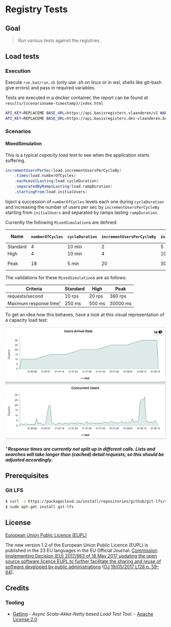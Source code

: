 # Registry Tests

## Goal

> Run various tests against the registries.

## Load tests

### Execution

Execute `run.bat/run.sh` (only use .sh on linux or in wsl, shells like git-bash give errors) and pass in required variables.

Tests are executed in a docker container, the report can be found at `results/{scenarioname-timestamp}/index.html`

```bash
API_KEY=REPLACEME BASE_URL=https://api.basisregisters.vlaanderen/v1 WARMUP_URL=https://www.vlaanderen.be/nl ./run.sh
API_KEY=REPLACEME BASE_URL=https://api.basisregisters.dev-vlaanderen.be/v1 WARMUP_URL=https://api.basisregisters.dev-vlaanderen.be/v1/versions ./run.sh
```

### Scenarios

#### MixedSimulation

This is a typical _capacity load test_ to see when the application starts suffering.

```scala
incrementUsersPerSec(load.incrementUsersPerCycleBy)
    .times(load.numberOfCycles)
    .eachLevelLasting(load.cycleDuration)
    .separatedByRampsLasting(load.rampDuration)
    .startingFrom(load.initialUsers)
```

Inject a succession of `numberOfCycles` levels each one during `cycleDuration` and increasing the number of users per sec by `incrementUsersPerCycleBy` starting from `initialUsers` and separated by ramps lasting `rampDuration`.

Currently the following `MixedSimulation`s are defined:

| Name     | `numberOfCycles` | `cycleDuration` | `incrementUsersPerCycleBy` | `initialUsers` | `rampDuration` | Total Duration |
| -------- | ---------------- | --------------- | -------------------------- | -------------- | -------------- | -------------- |
| Standard |  4               |  10 min         |  2                         |  5             |  30 sec        | ~ 1 hour       |
| High     |  4               |  10 min         |  4                         |  10            |  30 sec        | ~ 1 hour       |
| Peak     |  18              |   5 min         |  20                        |  30            |   1 min        | ~ 2 hours      |

The validations for these `MixedSimulation`s are as follows:

| Criteria                 | Standard | High   | Peak     |  
| ------------------------ | -------- | ------ | -------- |
| requests/second          | 10 rps   | 20 rps | 380 rps  |
| Maximum response time[¹] | 250 ms   | 500 ms | 30000 ms |

To get an idea how this behaves, have a look at this visual representation of a capacity load test:

![Open model capacity load test](https://raw.githubusercontent.com/Informatievlaanderen/registry-testing/master/gatling.png)

##### ¹ Response times are currently not split up in different calls. Lists and searches will take longer than (cached) detail requests, so this should be adjusted accordingly.
[¹]:#-response-times-are-currently-not-split-up-in-different-calls-lists-and-searches-will-take-longer-than-cached-detail-requests-so-this-should-be-adjusted-accordingly

## Prerequisites

### Git LFS

```bash
$ curl -s https://packagecloud.io/install/repositories/github/git-lfs/script.deb.sh | sudo bash
$ sudo apt-get install git-lfs
```

## License

[European Union Public Licence (EUPL)](https://joinup.ec.europa.eu/news/understanding-eupl-v12)

The new version 1.2 of the European Union Public Licence (EUPL) is published in the 23 EU languages in the EU Official Journal: [Commission Implementing Decision (EU) 2017/863 of 18 May 2017 updating the open source software licence EUPL to further facilitate the sharing and reuse of software developed by public administrations](https://eur-lex.europa.eu/legal-content/EN/TXT/?uri=uriserv:OJ.L_.2017.128.01.0059.01.ENG&toc=OJ:L:2017:128:FULL) ([OJ 19/05/2017 L128 p. 59–64](https://eur-lex.europa.eu/legal-content/EN/TXT/?uri=uriserv:OJ.L_.2017.128.01.0059.01.ENG&toc=OJ:L:2017:128:FULL)).

## Credits

### Tooling

* [Gatling](https://github.com/gatling/gatling/blob/master/LICENSE.txt) - _Async Scala-Akka-Netty based Load Test Tool._ - [Apache License 2.0](https://choosealicense.com/licenses/apache-2.0/)
